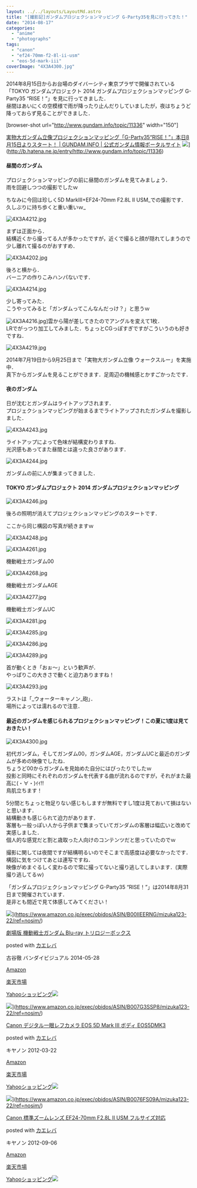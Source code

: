 ```yaml
---
layout: ../../layouts/LayoutMd.astro
title: "[撮影記]ガンダムプロジェクションマッピング G-Party35を見に行ってきた！"
date: "2014-08-17"
categories: 
  - "anime"
  - "photographs"
tags: 
  - "canon"
  - "ef24-70mm-f2-8l-ii-usm"
  - "eos-5d-mark-iii"
coverImage: "4X3A4300.jpg"
---
```


2014年8月15日からお台場のダイバーシティ東京プラザで開催されている「TOKYO ガンダムプロジェクト 2014 ガンダムプロジェクションマッピング G-Party35 “RISE！”」を見に行ってきました．  
昼間はあいにくの空模様で雨が降ったり止んだりしていましたが，夜はちょうど降っておらず見ることができました．

\[browser-shot url="http://www.gundam.info/topic/11336" width="150"\]

[実物大ガンダム立像プロジェクションマッピング「G-Party35“RISE！”」本日8月15日よりスタート！ | GUNDAM.INFO | 公式ガンダム情報ポータルサイト](http://www.gundam.info/topic/11336) ![](http://b.hatena.ne.jp/entry/image/http://www.gundam.info/topic/11336)](http://b.hatena.ne.jp/entry/http://www.gundam.info/topic/11336)

#### 昼間のガンダム

プロジェクションマッピングの前に昼間のガンダムを見てみましょう．  
雨を回避しつつの撮影でしたｗ

ちなみに今回は珍しく5D MarkⅢ+EF24-70mm F2.8L II USM_での撮影です．  
久しぶりに持ち歩くと重い重いｗ_

![4X3A4212.jpg](/archive/images/14757143070_8c1eb42375_b.jpg)
 
まずは正面から．  
結構近くから撮ってる人が多かったですが，近くで撮ると顔が隠れてしまうので少し離れて撮るのがおすすめ．

![4X3A4202.jpg](/archive/images/14757132360_abddc0db35_b.jpg)
 
後ろと横から．  
バーニアの作りこみハンパないです．

![4X3A4214.jpg](/archive/images/14757273827_2a3d8f0a92_b.jpg)
 
少し寄ってみた．  
こうやってみると「ガンダムってこんなんだっけ？」と思うｗ

![4X3A4216.jpg](/archive/images/14943460792_f6d505f31c_b.jpg)]雲から陽が差してきたのでアングルを変えて1枚．  
LRでがっつり加工してみました．ちょっとCGっぽすぎですがこういうのも好きですね．

![4X3A4219.jpg](/archive/images/14943462442_e67ba99f03_b.jpg)
 
2014年7月19日から9月25日まで「実物大ガンダム立像 ウォークスルー」を実施中．  
真下からガンダムを見ることができます．足周辺の機械感とかすごかったです．

#### 夜のガンダム

日が沈むとガンダムはライトアップされます．  
プロジェクションマッピングが始まるまでライトアップされたガンダムを撮影しました．

![4X3A4243.jpg](/archive/images/14757147829_af852065d8_b.jpg)
 
ライトアップによって色味が結構変わりますね．  
光沢感もあってまた昼間とは違った良さがあります．

![4X3A4244.jpg](/archive/images/14757286447_2b83f401a5_b.jpg)
 
ガンダムの前に人が集まってきました．

#### TOKYO ガンダムプロジェクト 2014 ガンダムプロジェクションマッピング

![4X3A4246.jpg](/archive/images/14920845666_8a695a596a_b.jpg)
 
後ろの照明が消えてプロジェクションマッピングのスタートです．

ここから同じ構図の写真が続きますｗ

![4X3A4248.jpg](/archive/images/14757289307_6b2f59bdcc_b.jpg)

![4X3A4261.jpg](/archive/images/14757156699_d4fd2c3c5f_b.jpg)
 
機動戦士ガンダム00

![4X3A4268.jpg](/archive/images/14940753941_61eb11b77a_b.jpg)
 
機動戦士ガンダムAGE

![4X3A4277.jpg](/archive/images/14757228158_205fa603dd_b.jpg)
 
機動戦士ガンダムUC

![4X3A4281.jpg](/archive/images/14943486282_b46aeb0697_b.jpg)

![4X3A4285.jpg](/archive/images/14757304327_28cfb213ab_b.jpg)

![4X3A4286.jpg](/archive/images/14757305527_cf0bf2de9c_b.jpg)

![4X3A4289.jpg](/archive/images/14757172139_cac1d6c856_b.jpg)
 
首が動くとき「おぉ～」という歓声が．  
やっぱりこの大きさで動くと迫力ありますね！

![4X3A4293.jpg](/archive/images/14920868876_306d24186f_b.jpg)
 
ラストは「_ウォーターキャノン_砲」．  
場所によっては濡れるので注意．

#### 最近のガンダムを感じられるプロジェクションマッピング！この夏に1度は見ておきたい！

![4X3A4300.jpg](/archive/images/14757241538_96be3efd95_b.jpg)

初代ガンダム，そしてガンダム00，ガンダムAGE，ガンダムUCと最近のガンダムが多めの映像でしたね．  
ちょうど00からガンダムを見始めた自分にはぴったりでしたｗ  
投影と同時にそれぞれのガンダムを代表する曲が流れるのですが，それがまた最高に(・∀・)ｲｲ!!  
鳥肌立ちます！

5分間とちょっと物足りない感じもしますが無料ですし1度は見ておいて損はないと思います．  
結構動きも感じられて迫力があります．  
客層も一般っぽい人から子供まで集まっていてガンダムの客層は幅広いと改めて実感しました．  
個人的な感覚だと割と歳取った人向けのコンテンツだと思っていたのでｗ

撮影に関しては夜間ですが結構明るいのでそこまで高感度は必要なかったです．  
構図に気をつけてあとは連写ですね．  
映像がめまぐるしく変わるので常に撮ってないと撮り逃してしまいます．(実際撮り逃してるｗ)

「ガンダムプロジェクションマッピング G-Party35 “RISE！”」は2014年8月31日まで開催されています．  
是非とも間近で見て体感してみてください！

![](/archive/images/5155Ep9XQpL._SL160_.jpg)](https://www.amazon.co.jp/exec/obidos/ASIN/B00IIEERNG/mizuka123-22/ref=nosim/)

[劇場版 機動戦士ガンダム Blu-ray トリロジーボックス](https://www.amazon.co.jp/exec/obidos/ASIN/B00IIEERNG/mizuka123-22/ref=nosim/)

posted with [カエレバ](http://kaereba.com)

古谷徹 バンダイビジュアル 2014-05-28

[Amazon](http://www.amazon.co.jp/gp/search?keywords=%8C%80%8F%EA%94%C5%20%8B%40%93%AE%90%ED%8Em%83K%83%93%83_%83%80%20Blu-ray%20%83g%83%8A%83%8D%83W%81%5B%83%7B%83b%83N%83X&__mk_ja_JP=%83J%83%5E%83J%83i&tag=mizuka123-22 "アマゾン")

[楽天市場](http://hb.afl.rakuten.co.jp/hgc/032b53ee.4b34c5ee.0f4a541e.f440145e/?pc=http%3A%2F%2Fsearch.rakuten.co.jp%2Fsearch%2Fmall%2F%25E5%258A%2587%25E5%25A0%25B4%25E7%2589%2588%2520%25E6%25A9%259F%25E5%258B%2595%25E6%2588%25A6%25E5%25A3%25AB%25E3%2582%25AC%25E3%2583%25B3%25E3%2583%2580%25E3%2583%25A0%2520Blu-ray%2520%25E3%2583%2588%25E3%2583%25AA%25E3%2583%25AD%25E3%2582%25B8%25E3%2583%25BC%25E3%2583%259C%25E3%2583%2583%25E3%2582%25AF%25E3%2582%25B9%2F-%2Ff.1-p.1-s.1-sf.0-st.A-v.2%3Fx%3D0%26scid%3Daf_ich_link_urltxt%26m%3Dhttp%3A%2F%2Fm.rakuten.co.jp%2F "楽天市場")

[Yahooショッピング![](//ad.jp.ap.valuecommerce.com/servlet/gifbanner?sid=3066752&pid=881990642)](//ck.jp.ap.valuecommerce.com/servlet/referral?sid=3066752&pid=881990642&vc_url=http%3A%2F%2Fshopping.search.yahoo.co.jp%2Fsearch%3FuIv%3Don%26ei%3DUTF-8%26tab_ex%3Dcommerce%26slider%3D0%26va%3D%25E5%258A%2587%25E5%25A0%25B4%25E7%2589%2588%2520%25E6%25A9%259F%25E5%258B%2595%25E6%2588%25A6%25E5%25A3%25AB%25E3%2582%25AC%25E3%2583%25B3%25E3%2583%2580%25E3%2583%25A0%2520Blu-ray%2520%25E3%2583%2588%25E3%2583%25AA%25E3%2583%25AD%25E3%2582%25B8%25E3%2583%25BC%25E3%2583%259C%25E3%2583%2583%25E3%2582%25AF%25E3%2582%25B9 "Yahooショッピング")

![](/archive/images/41pReGl7PNL._SL160_.jpg)](https://www.amazon.co.jp/exec/obidos/ASIN/B007G3SSP8/mizuka123-22/ref=nosim/)

[Canon デジタル一眼レフカメラ EOS 5D Mark III ボディ EOS5DMK3](https://www.amazon.co.jp/exec/obidos/ASIN/B007G3SSP8/mizuka123-22/ref=nosim/)

posted with [カエレバ](http://kaereba.com)

キヤノン 2012-03-22

[Amazon](http://www.amazon.co.jp/gp/search?keywords=Canon%20%83f%83W%83%5E%83%8B%88%EA%8A%E1%83%8C%83t%83J%83%81%83%89%20EOS%205D%20Mark%20III%20%83%7B%83f%83B%20EOS5DMK3&__mk_ja_JP=%83J%83%5E%83J%83i&tag=mizuka123-22 "アマゾン")

[楽天市場](http://hb.afl.rakuten.co.jp/hgc/032b53ee.4b34c5ee.0f4a541e.f440145e/?pc=http%3A%2F%2Fsearch.rakuten.co.jp%2Fsearch%2Fmall%2FCanon%2520%25E3%2583%2587%25E3%2582%25B8%25E3%2582%25BF%25E3%2583%25AB%25E4%25B8%2580%25E7%259C%25BC%25E3%2583%25AC%25E3%2583%2595%25E3%2582%25AB%25E3%2583%25A1%25E3%2583%25A9%2520EOS%25205D%2520Mark%2520III%2520%25E3%2583%259C%25E3%2583%2587%25E3%2582%25A3%2520EOS5DMK3%2F-%2Ff.1-p.1-s.1-sf.0-st.A-v.2%3Fx%3D0%26scid%3Daf_ich_link_urltxt%26m%3Dhttp%3A%2F%2Fm.rakuten.co.jp%2F "楽天市場")

[Yahooショッピング![](//ad.jp.ap.valuecommerce.com/servlet/gifbanner?sid=3066752&pid=881990642)](//ck.jp.ap.valuecommerce.com/servlet/referral?sid=3066752&pid=881990642&vc_url=http%3A%2F%2Fshopping.search.yahoo.co.jp%2Fsearch%3FuIv%3Don%26ei%3DUTF-8%26tab_ex%3Dcommerce%26slider%3D0%26va%3DCanon%2520%25E3%2583%2587%25E3%2582%25B8%25E3%2582%25BF%25E3%2583%25AB%25E4%25B8%2580%25E7%259C%25BC%25E3%2583%25AC%25E3%2583%2595%25E3%2582%25AB%25E3%2583%25A1%25E3%2583%25A9%2520EOS%25205D%2520Mark%2520III%2520%25E3%2583%259C%25E3%2583%2587%25E3%2582%25A3%2520EOS5DMK3 "Yahooショッピング")

![](/archive/images/41voxC5-RLL._SL160_.jpg)](https://www.amazon.co.jp/exec/obidos/ASIN/B0076FS09A/mizuka123-22/ref=nosim/)

[Canon 標準ズームレンズ EF24-70mm F2.8L II USM フルサイズ対応](https://www.amazon.co.jp/exec/obidos/ASIN/B0076FS09A/mizuka123-22/ref=nosim/)

posted with [カエレバ](http://kaereba.com)

キヤノン 2012-09-06

[Amazon](http://www.amazon.co.jp/gp/search?keywords=Canon%20%95W%8F%80%83Y%81%5B%83%80%83%8C%83%93%83Y%20EF24-70mm%20F2.8L%20II%20USM%20%83t%83%8B%83T%83C%83Y%91%CE%89%9E&__mk_ja_JP=%83J%83%5E%83J%83i&tag=mizuka123-22 "アマゾン")

[楽天市場](http://hb.afl.rakuten.co.jp/hgc/032b53ee.4b34c5ee.0f4a541e.f440145e/?pc=http%3A%2F%2Fsearch.rakuten.co.jp%2Fsearch%2Fmall%2FCanon%2520%25E6%25A8%2599%25E6%25BA%2596%25E3%2582%25BA%25E3%2583%25BC%25E3%2583%25A0%25E3%2583%25AC%25E3%2583%25B3%25E3%2582%25BA%2520EF24-70mm%2520F2.8L%2520II%2520USM%2520%25E3%2583%2595%25E3%2583%25AB%25E3%2582%25B5%25E3%2582%25A4%25E3%2582%25BA%25E5%25AF%25BE%25E5%25BF%259C%2F-%2Ff.1-p.1-s.1-sf.0-st.A-v.2%3Fx%3D0%26scid%3Daf_ich_link_urltxt%26m%3Dhttp%3A%2F%2Fm.rakuten.co.jp%2F "楽天市場")

[Yahooショッピング![](//ad.jp.ap.valuecommerce.com/servlet/gifbanner?sid=3066752&pid=881990642)](//ck.jp.ap.valuecommerce.com/servlet/referral?sid=3066752&pid=881990642&vc_url=http%3A%2F%2Fshopping.search.yahoo.co.jp%2Fsearch%3FuIv%3Don%26ei%3DUTF-8%26tab_ex%3Dcommerce%26slider%3D0%26va%3DCanon%2520%25E6%25A8%2599%25E6%25BA%2596%25E3%2582%25BA%25E3%2583%25BC%25E3%2583%25A0%25E3%2583%25AC%25E3%2583%25B3%25E3%2582%25BA%2520EF24-70mm%2520F2.8L%2520II%2520USM%2520%25E3%2583%2595%25E3%2583%25AB%25E3%2582%25B5%25E3%2582%25A4%25E3%2582%25BA%25E5%25AF%25BE%25E5%25BF%259C "Yahooショッピング")
